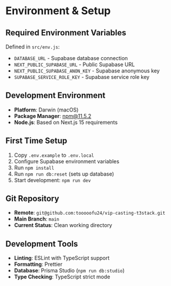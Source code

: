# Environment & Setup

## Required Environment Variables
Defined in `src/env.js`:
- `DATABASE_URL` - Supabase database connection
- `NEXT_PUBLIC_SUPABASE_URL` - Public Supabase URL
- `NEXT_PUBLIC_SUPABASE_ANON_KEY` - Supabase anonymous key
- `SUPABASE_SERVICE_ROLE_KEY` - Supabase service role key

## Development Environment
- **Platform**: Darwin (macOS)
- **Package Manager**: npm@11.5.2
- **Node.js**: Based on Next.js 15 requirements

## First Time Setup
1. Copy `.env.example` to `.env.local`
2. Configure Supabase environment variables
3. Run `npm install`
4. Run `npm run db:reset` (sets up database)
5. Start development: `npm run dev`

## Git Repository
- **Remote**: `git@github.com:tooooofu24/vip-casting-t3stack.git`
- **Main Branch**: `main`
- **Current Status**: Clean working directory

## Development Tools
- **Linting**: ESLint with TypeScript support
- **Formatting**: Prettier
- **Database**: Prisma Studio (`npm run db:studio`)
- **Type Checking**: TypeScript strict mode